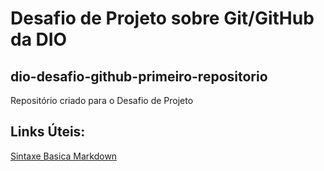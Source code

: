# Desafio de Projeto sobre Git/GitHub da DIO
## dio-desafio-github-primeiro-repositorio
Repositório criado para o Desafio de Projeto

## Links Úteis:
[Sintaxe Basica Markdown](https://www.markdownguide.org/basic-syntax/)
